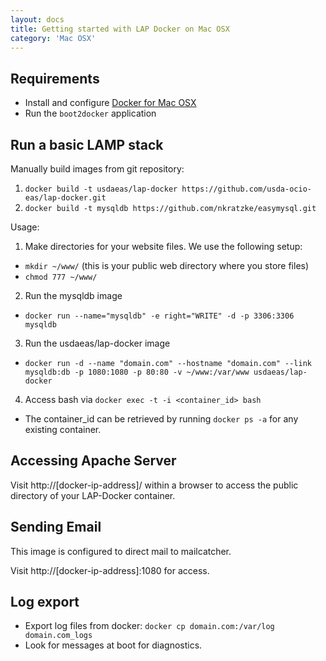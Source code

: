 ```yaml
---
layout: docs
title: Getting started with LAP Docker on Mac OSX
category: 'Mac OSX'
---
```



Requirements
----------
- Install and configure [Docker for Mac OSX](https://docs.docker.com/installation/mac/#install-boot2docker)
- Run the `boot2docker` application

Run a basic LAMP stack
----------

Manually build images from git repository:

1. `docker build -t usdaeas/lap-docker https://github.com/usda-ocio-eas/lap-docker.git`
2. `docker build -t mysqldb https://github.com/nkratzke/easymysql.git`

Usage:

1. Make directories for your website files. We use the following setup:
 - `mkdir ~/www/` (this is your public web directory where you store files)
 - `chmod 777 ~/www/`
2. Run the mysqldb image
 - `docker run --name="mysqldb" -e right="WRITE" -d -p 3306:3306 mysqldb`
3. Run the usdaeas/lap-docker image
 - `docker run -d --name "domain.com" --hostname "domain.com" --link mysqldb:db -p 1080:1080 -p 80:80 -v ~/www:/var/www usdaeas/lap-docker`
4. Access bash via `docker exec -t -i <container_id> bash`
 - The container_id can be retrieved by running `docker ps -a` for any existing container.

Accessing Apache Server
-----------------------

Visit http://[docker-ip-address]/ within a browser to access the public directory of your LAP-Docker container.


Sending Email
-------------

This image is configured to direct mail to mailcatcher. 

Visit http://[docker-ip-address]:1080 for access.


Log export
---------------

- Export log files from docker: `docker cp domain.com:/var/log domain.com_logs`
- Look for messages at boot for diagnostics.
